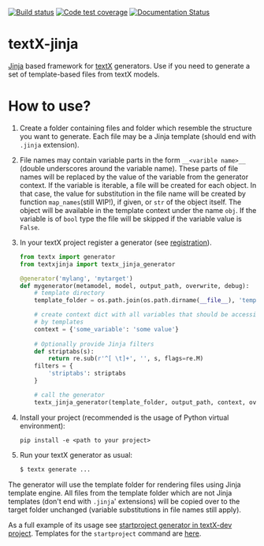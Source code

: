 [![Build status](https://travis-ci.org/textX/textX-jinja.svg?branch=master)](https://travis-ci.org/textX/textX-jinja)
[![Code test coverage](https://coveralls.io/repos/github/textX/textX-jinja/badge.svg?branch=master)](https://coveralls.io/github/textX/textX-jinja?branch=master)
[![Documentation Status](https://img.shields.io/badge/docs-latest-green.svg)](http://textx.github.io/textX/latest/jinja/)


# textX-jinja

[Jinja](https://jinja.palletsprojects.com/) based framework for
[textX](http://textx.github.io/textX/) generators. Use if you need to generate a
set of template-based files from textX models.


# How to use?

1. Create a folder containing files and folder which resemble the structure you
   want to generate. Each file may be a Jinja template (should end with `.jinja`
   extension).

1. File names may contain variable parts in the form `__<varible name>__`
   (double underscores around the variable name). These parts of file names will
   be replaced by the value of the variable from the generator context. If the
   variable is iterable, a file will be created for each object. In that case,
   the value for substitution in the file name will be created by function
   `map_names`(still WIP!), if given, or `str` of the object itself. The object
   will be available in the template context under the name `obj`. If the
   variable is of `bool` type the file will be skipped if the variable value is
   `False`.

1. In your textX project register a generator (see
   [registration](http://textx.github.io/textX/stable/registration/)).

   ```python
   from textx import generator
   from textxjinja import textx_jinja_generator
   
   @generator('mylang', 'mytarget')
   def mygenerator(metamodel, model, output_path, overwrite, debug):
       # template directory
       template_folder = os.path.join(os.path.dirname(__file__), 'templates')

       # create context dict with all variables that should be accessible
       # by templates
       context = {'some_variable': 'some value'}
       
       # Optionally provide Jinja filters
       def striptabs(s):
           return re.sub(r'^[ \t]+', '', s, flags=re.M)
       filters = {
           'striptabs': striptabs
       }

       # call the generator
       textx_jinja_generator(template_folder, output_path, context, overwrite, filters)
   ```
   
1. Install your project (recommended is the usage of Python virtual environment):

   ```
   pip install -e <path to your project>
   ```
   
1. Run your textX generator as usual:

   ```sh
   $ textx generate ...
   ```
  
The generator will use the template folder for rendering files using Jinja
template engine. All files from the template folder which are not Jinja
templates (don't end with `.jinja`' extensions) will be copied over to the
target folder unchanged (variable substitutions in file names still apply).

As a full example of its usage see [startproject generator in textX-dev
project](https://github.com/textX/textX-dev/blob/master/textxdev/scaffold/__init__.py#L19).
Templates for the `startproject` command are [here](https://github.com/textX/textX-dev/tree/master/textxdev/scaffold/template).
